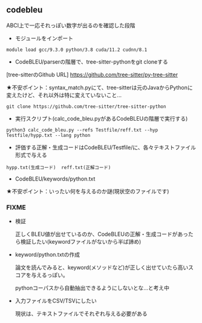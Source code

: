 ## codebleu
  ABCI上で一応それっぽい数字が出るのを確認した段階
  
  - モジュールをインポート
  ```
  module load gcc/9.3.0 python/3.8 cuda/11.2 cudnn/8.1
  ```
  - CodeBLEU/parserの階層で、tree-sitter-pythonをgit cloneする
  
  [tree-sitterのGithub URL] https://github.com/tree-sitter/py-tree-sitter
  
  ★不安ポイント：syntax_match.pyにて、tree-sitterは元のJavaからPythonに変えたけど、それ以外は特に変えていないこと...
  ```
  git clone https://github.com/tree-sitter/tree-sitter-python
  ```
  
  - 実行スクリプト(calc_code_bleu.pyがあるCodeBLEUの階層で実行する)
  ```
  python3 calc_code_bleu.py --refs Testfile/reff.txt --hyp Testfile/hypp.txt --lang python
  ```
  
  - 評価する正解・生成コードはCodeBLEU/Testfile/に、各々テキストファイル形式で与える
  ```
  hypp.txt(生成コード)  reff.txt(正解コード)
  ```
  - CodeBLEU/keywords/python.txt
  
  ★不安ポイント：いったい何を与えるのか謎(現状空のファイルです)

### FIXME
  - 検証
  
    正しくBLEU値が出せているのか、CodeBLEUの正解・生成コードがあったら検証したい(keywordファイルがないから半ば諦め)
  - keyword/python.txtの作成
  
    論文を読んでみると、keyword(メソッドなど)が正しく出せていたら高いスコアを与えるっぽい。
    
    pythonコーパスから自動抽出できるようにしないとな...と考え中
  - 入力ファイルをCSV/TSVにしたい
    
    現状は、テキストファイルでそれぞれ与える必要がある
